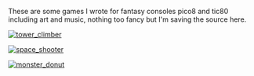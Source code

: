 These are some games I wrote for fantasy consoles pico8 and tic80 including art and music, nothing too fancy but I'm saving the source here.

[![tower_climber](https://user-images.githubusercontent.com/5569959/122683697-328f8980-d201-11eb-9140-84764adb2114.png)](https://www.lexaloffle.com/bbs/widget.php?pid=tower_climber)

[![space_shooter](https://user-images.githubusercontent.com/5569959/122683722-6bc7f980-d201-11eb-945e-b429da5149c7.png)](https://www.lexaloffle.com/bbs/widget.php?pid=tefuputopi)

[![monster_donut](https://user-images.githubusercontent.com/5569959/122683737-813d2380-d201-11eb-970d-1c48e2e6b6ea.png)](https://www.lexaloffle.com/bbs/widget.php?pid=zosarzuho)

